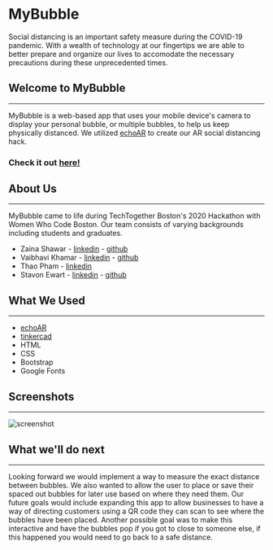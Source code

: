 # MyBubble

Social distancing is an important safety measure during the COVID-19 pandemic. With a wealth of technology at our fingertips we are able to better prepare and organize our lives to accomodate the necessary precautions during these unprecedented times.


## Welcome to MyBubble
----- 
MyBubble is a web-based app that uses your mobile device's camera to display your personal bubble, or multiple bubbles, to help us keep physically distanced. We utilized [echoAR](https://www.echoar.xyz/) to create our AR social distancing hack.

### Check it out [here!](https://mybubble.surge.sh/)

## About Us
-----
MyBubble came to life during TechTogether Boston's 2020 Hackathon with Women Who Code Boston. Our team consists of varying backgrounds including students and graduates. 
  - Zaina Shawar - [linkedin](https://www.linkedin.com/in/zaina-shawar/) - [github](https://github.com/zshawar)
  - Vaibhavi Khamar - [linkedin](https://www.linkedin.com/in/Vaibhavi-Khamar/) - [github](https://github.com/Vaibhavi-Khamar)
  - Thao Pham - [linkedin](https://www.linkedin.com/in/thaopham1816/)
  - Stavon Ewart - [linkedin](https://www.linkedin.com/in/stavon-ewart/) - [github](https://github.com/StavonJoy)

## What We Used
-----
- [echoAR](https://www.echoar.xyz/)
- [tinkercad](https://www.tinkercad.com/)
- HTML
- CSS
- Bootstrap
- Google Fonts

## Screenshots
-----
![screenshot](https://cdn.discordapp.com/attachments/774389101294125089/774846468649517106/IMG_4714.jpg)

## What we'll do next 
-----
Looking forward we would implement a way to measure the exact distance between bubbles. We also wanted to allow the user to place or save their spaced out bubbles for later use based on where they need them. Our future goals would include expanding this app to allow businesses to have a way of directing customers using a QR code they can scan to see where the bubbles have been placed. Another possible goal was to make this interactive and have the bubbles pop if you got to close to someone else, if this happened you would need to go back to a safe distance.


